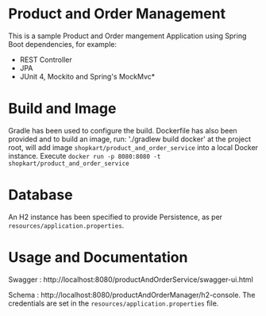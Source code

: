 # Product and Order Management
This is a sample Product and Order mangement Application using Spring Boot dependencies, for example:
- REST Controller
- JPA
- JUnit 4, Mockito and Spring's  MockMvc*

# Build and Image
Gradle has been used to configure the build. 
Dockerfile has also been provided and to build an image, run: './gradlew build docker' at the project root, will add image `shopkart/product_and_order_service` into a local Docker instance.
Execute `docker run -p 8080:8080 -t shopkart/product_and_order_service`

# Database
An H2 instance has been specified to provide Persistence, as per `resources/application.properties`.

# Usage and Documentation

Swagger :  http://localhost:8080/productAndOrderService/swagger-ui.html 

Schema :  http://localhost:8080/productAndOrderManager/h2-console. 
The credentials are set in the `resources/application.properties` file.


